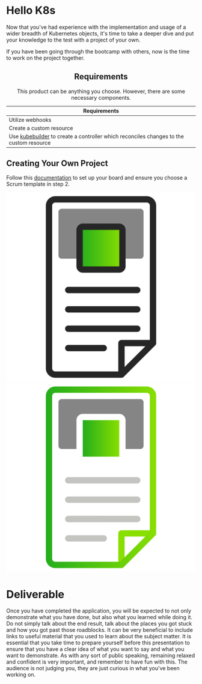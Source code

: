 # Hello K8s

Now that you've had experience with the implementation and usage of a wider breadth of Kubernetes objects, it's time to take a deeper dive and put your knowledge to the test with a project of your own.

If you have been going through the bootcamp with others, now is the time to work on the project together.

<center>

## Requirements

This product can be anything you choose. However, there are some necessary components.

| Requirements                                                                                                                             |
|------------------------------------------------------------------------------------------------------------------------------------------|
| Utilize webhooks                                                                                                                         |
| Create a custom resource                                                                                                                 |
| Use [kubebuilder](https://github.com/kubernetes-sigs/kubebuilder) to create a controller which reconciles changes to the custom resource |

</center>

## Creating Your Own Project

Follow this [documentation](https://www.atlassian.com/software/jira/guides/getting-started/basics) to set up your board and ensure you choose a Scrum template in step 2.

![](img7/ticket_light.svg ':size=100x100 :class=light-mode-icon')
![](img7/ticket_dark.svg ':size=100x100 :class=dark-mode-icon')

# Deliverable

Once you have completed the application, you will be expected to not only demonstrate what you have done, but also what you learned while doing it. Do not simply talk about the end result, talk about the places you got stuck and how you got past those roadblocks. It can be very beneficial to include links to useful material that you used to learn about the subject matter. It is essential that you take time to prepare yourself before this presentation to ensure that you have a clear idea of what you want to say and what you want to demonstrate. As with any sort of public speaking, remaining relaxed and confident is very important, and remember to have fun with this. The audience is not judging you, they are just curious in what you've been working on.
